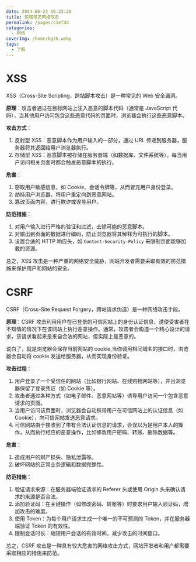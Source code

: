 ```yaml
---
date: 2024-06-23 16:23:20
title: 前端常见网络攻击
permalink: /pages/c1efdd
categories:
  - 网络
coverImg: /home/bg26.webp
tags:
  - 了解
---
```


# XSS

XSS（Cross-Site Scripting，跨站脚本攻击）是一种常见的 Web 安全漏洞。

**原理**：攻击者通过在目标网站上注入恶意的脚本代码（通常是 JavaScript 代码），当其他用户访问包含这些恶意代码的页面时，浏览器会执行这些恶意脚本。

**攻击方式**：

1. 反射型 XSS：恶意脚本作为用户输入的一部分，通过 URL 传递到服务器，服务器将其返回给用户浏览器执行。
2. 存储型 XSS：恶意脚本被存储在服务器端（如数据库、文件系统等），每当用户访问相关页面时都会触发恶意脚本的执行。

**危害**：

1. 窃取用户敏感信息，如 Cookie、会话令牌等，从而冒充用户身份登录。
2. 劫持用户浏览器，将用户重定向到恶意网站。
3. 篡改页面内容，进行欺诈或误导用户。

**防范措施**：

1. 对用户输入进行严格的验证和过滤，去除可能的恶意脚本。
2. 对输出到页面的数据进行编码，防止浏览器将其解释为可执行的脚本。
3. 设置合适的 HTTP 响应头，如 `Content-Security-Policy` 来限制页面能够加载的资源。

总之，XSS 攻击是一种严重的网络安全威胁，网站开发者需要采取有效的防范措施来保护用户和网站的安全。

# CSRF

CSRF（Cross-Site Request Forgery，跨站请求伪造）是一种网络攻击手段。

**原理**：CSRF 攻击利用用户在已登录的可信网站上的身份认证信息，诱使受害者在不知情的情况下在该网站上执行恶意操作。通常，攻击者会构造一个精心设计的请求，该请求看起来是来自合法的网站，但实际上是恶意的。

说白了，就是浏览器会保存当前网站的 cookie,当你调用相同域名的接口时，浏览器会自动将 cookie 发送给服务器，从而实现身份验证。

**攻击过程**：

1. 用户登录了一个受信任的网站（比如银行网站、在线购物网站等），并且浏览器保留了登录凭证（如 Cookie 等）。
2. 攻击者通过各种方式（如电子邮件、恶意网站等）诱导用户访问一个包含恶意请求的页面。
3. 当用户访问该页面时，浏览器会自动携带用户在可信网站上的认证信息（如 Cookie），向可信网站发送恶意请求。
4. 可信网站由于接收到了带有合法认证信息的请求，会误以为是用户本人的操作，从而执行相应的恶意操作，比如修改用户密码、转账、删除数据等。

**危害**：

1. 造成用户的财产损失、隐私泄露等。
2. 破坏网站的正常业务逻辑和数据完整性。

**防范措施**：

1. 验证请求来源：在服务器端验证请求的 Referer 头或使用 Origin 头来确认请求的来源是否合法。
2. 添加验证码：在关键操作（如修改密码、转账等）时要求用户输入验证码，增加攻击的难度。
3. 使用 Token：为每个用户请求生成一个唯一的不可预测的 Token，并在服务器端验证 Token 的有效性。
4. 限制会话时长：缩短用户会话的有效时间，减少攻击的时间窗口。

总之，CSRF 攻击是一种具有较大危害的网络攻击方式，网站开发者和用户都需要采取相应的措施来防范。
